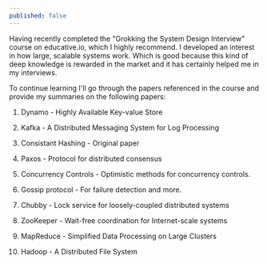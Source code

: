 ```yaml
---
published: false
---
```

Having recently completed the "Grokking the System Design Interview" course on educative.io, which I highly recommend. I developed an interest in how large, scalable systems work. Which is good because this kind of deep knowledge is rewarded in the market and it has certainly helped me in my interviews.

To continue learning I'll go through the papers referenced in the course and provide my summaries on the following papers:

1. Dynamo - Highly Available Key-value Store

2. Kafka - A Distributed Messaging System for Log Processing

3. Consistant Hashing - Original paper

4. Paxos - Protocol for distributed consensus

5. Concurrency Controls - Optimistic methods for concurrency controls.

6. Gossip protocol - For failure detection and more.

7. Chubby - Lock service for loosely-coupled distributed systems

8. ZooKeeper - Wait-free coordination for Internet-scale systems

9. MapReduce - Simplified Data Processing on Large Clusters

10. Hadoop - A Distributed File System